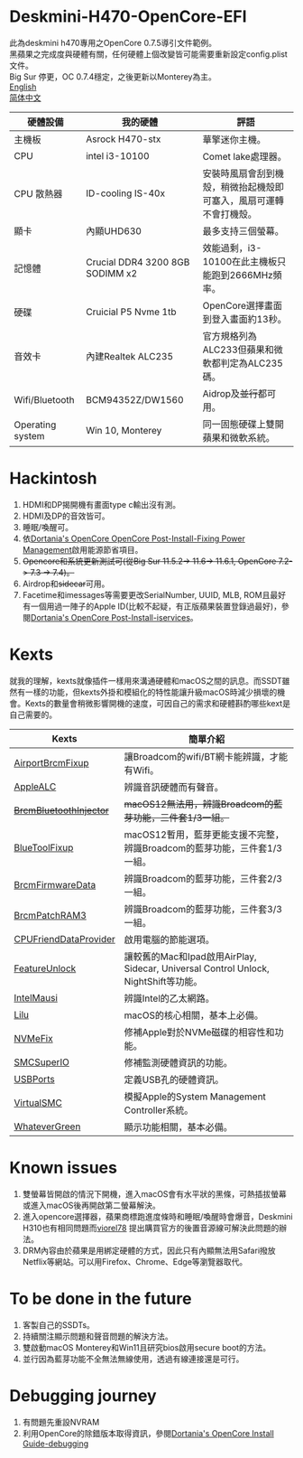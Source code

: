 # Deskmini-H470-OpenCore-EFI
此為deskmini h470專用之OpenCore 0.7.5導引文件範例。  
黑蘋果之完成度與硬體有關，任何硬體上個改變皆可能需要重新設定config.plist文件。  
Big Sur 停更，OC 0.7.4穩定，之後更新以Monterey為主。  
[English](README.md)    
[简体中文](README_zh-CN.md)

| 硬體設備  |  我的硬體 |  評語 |
|----------|-------------|------|
| 主機板 |  Asrock H470-stx | 華擎迷你主機。 |
| CPU |    intel i3-10100   |   Comet lake處理器。 |
| CPU 散熱器| ID-cooling IS-40x | 安裝時風扇會刮到機殼，稍微抬起機殼即可塞入，風扇可運轉不會打機殼。|
| 顯卡 | 內顯UHD630 | 最多支持三個螢幕。 |
| 記憶體 |  Crucial DDR4 3200 8GB SODIMM x2 | 效能過剩，i3-10100在此主機板只能跑到2666MHz頻率。 |
| 硬碟 |    Cruicial P5 Nvme 1tb | OpenCore選擇畫面到登入畫面約13秒。 |
| 音效卡 | 內建Realtek ALC235 | 官方規格列為ALC233但蘋果和微軟都判定為ALC235碼。 | 
| Wifi/Bluetooth | BCM94352Z/DW1560 | Aidrop及~~並行~~都可用。 |
| Operating system | Win 10, Monterey | 同一固態硬碟上雙開蘋果和微軟系統。 |

# Hackintosh
1. HDMI和DP揭開機有畫面type c輸出沒有測。
2. HDMI及DP的音效皆可。
3. 睡眠/喚醒可。
4. 依[Dortania's OpenCore OpenCore Post-Install-Fixing Power Management](https://dortania.github.io/OpenCore-Post-Install/universal/pm.html)啟用能源節省項目。  
5. ~~Opencore和系統更新測試可(從Big Sur 11.5.2-> 11.6-> 11.6.1, OpenCore 7.2-> 7.3 -> 7.4)。~~
6. Airdrop和~~sidecar~~可用。
7. Facetime和imessages等需要更改SerialNumber, UUID, MLB, ROM且最好有一個用過一陣子的Apple ID(比較不起疑，有正版蘋果裝置登錄過最好)，參閱[Dortania's OpenCore Post-Install-iservices](https://dortania.github.io/OpenCore-Post-Install/universal/iservices.html)。

# Kexts
就我的理解，kexts就像插件一樣用來溝通硬體和macOS之間的訊息。而SSDT雖然有一樣的功能，但kexts外掛和模組化的特性能讓升級macOS時減少損壞的機會。Kexts的數量會稍微影響開機的速度，可因自己的需求和硬體斟酌哪些kext是自己需要的。

| Kexts |     簡單介紹 |
|----------|-------------|
| [AirportBrcmFixup](https://github.com/acidanthera/AirportBrcmFixup) | 讓Broadcom的wifi/BT網卡能辨識，才能有Wifi。 | 
| [AppleALC](https://github.com/acidanthera/AppleALC) | 辨識音訊硬體而有聲音。 |   
| ~~[BrcmBluetoothInjector](https://github.com/acidanthera/BrcmPatchRAM)~~| ~~macOS12無法用，辨識Broadcom的藍芽功能，三件套1/3一組。~~ |
| [BlueToolFixup](https://github.com/acidanthera/BrcmPatchRAM) | macOS12暫用，藍芽更能支援不完整，辨識Broadcom的藍芽功能，三件套1/3一組。 |
| [BrcmFirmwareData](https://github.com/acidanthera/BrcmPatchRAM) | 辨識Broadcom的藍芽功能，三件套2/3一組。 |
| [BrcmPatchRAM3](https://github.com/acidanthera/BrcmPatchRAM) |  辨識Broadcom的藍芽功能，三件套3/3一組。 | 
| [CPUFriendDataProvider](https://github.com/stevezhengshiqi/one-key-cpufriend) | 啟用電腦的節能選項。 |
| [FeatureUnlock](https://github.com/acidanthera/FeatureUnlock) | 讓較舊的Mac和Ipad啟用AirPlay, Sidecar, Universal Control Unlock, NightShift等功能。 | 
| [IntelMausi](https://github.com/acidanthera/IntelMausi)| 辨識Intel的乙太網路。 |
| [Lilu](https://github.com/acidanthera/Lilu) | macOS的核心相關，基本上必備。 |
| [NVMeFix](https://github.com/acidanthera/NVMeFix) | 修補Apple對於NVMe磁碟的相容性和功能。 | 
| [SMCSuperIO](https://github.com/acidanthera/VirtualSMC) | 修補監測硬體資訊的功能。 |
| [USBPorts](https://dortania.github.io/OpenCore-Post-Install/usb/) | 定義USB孔的硬體資訊。 | 
| [VirtualSMC](https://github.com/acidanthera/VirtualSMC) | 模擬Apple的System Management Controller系統。 |
| [WhateverGreen](https://github.com/acidanthera/WhateverGreen) | 顯示功能相關，基本必備。 | 

# Known issues
1. 雙螢幕皆開啟的情況下開機，進入macOS會有水平狀的黑條，可熱插拔螢幕或進入macOS後再開啟第二螢幕解決。
2. 進入opencore選擇器，蘋果商標跑進度條時和睡眠/喚醒時會爆音，Deskmini H310也有相同問題而[viorel78](https://github.com/viorel78/ASRock-DeskMini-310/issues/1) 提出購買官方的後置音源線可解決此問題的辦法。
3. DRM內容由於蘋果是用綁定硬體的方式，因此只有內顯無法用Safari撥放Netflix等網站。可以用Firefox、Chrome、Edge等瀏覽器取代。

# To be done in the future
1. 客製自己的SSDTs。
2. 持續關注顯示問題和聲音問題的解決方法。
3. 雙啟動macOS Monterey和Win11且研究bios啟用secure boot的方法。
4. 並行因為藍芽功能不全無法無線使用，透過有線連接還是可行。

# Debugging journey
1. 有問題先重設NVRAM
2. 利用OpenCore的除錯版本取得資訊，參閱[Dortania's OpenCore Install Guide-debugging](https://dortania.github.io/OpenCore-Install-Guide/troubleshooting/debug.html)

